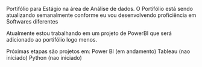Portifólio para Estágio na área de Análise de dados.
O Portifólio está sendo atualizando semanalmente
conforme eu vou desenvolvendo proficiência em Softwares diferentes


Atualmente estou trabalhando em um projeto de PowerBI
que será adicionado ao portifólio logo menos.

Próximas etapas são projetos em:
Power BI (em andamento)
Tableau  (nao iniciado)
Python (nao iniciado)
